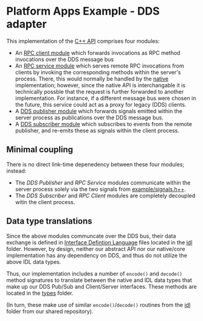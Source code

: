 Platform Apps Example - DDS adapter
===================================

This implementation of the [C++ API](../../api/README.md) comprises four modules:

* An [RPC client module](rpc-client) which forwards invocations as RPC method invocations over the DDS message bus
* An [RPC service module](rpc-server) which serves remote RPC invocations from clients by invoking the corresponding methods within the server's process. There, this would normally be handled by the [native](../native/README.md) implementation; however, since the native API is interchangable it is technically possble that the request is further forwarded to another implementation.  For instance, if a different message bus were chosen in the future, this service could act as a proxy for legacy (DDS) clients.
* A [DDS publisher module](dds-publisher) which forwards signals emitted within the server process as publications over the DDS message bus.
* A [DDS subscriber module](dds-subscriber) which subscribes to events from the remote publisher, and re-emits these as signals within the client process.


Minimal coupling
----------------

There is no direct link-time depenedency between these four modules; instead:
- The _DDS Publisher_ and _RPC Service_ modules communicate within the server process solely via the two signals from [example/signals.h++](../../api/example/signals.h++).
- The _DDS Subscriber_ and _RPC Client_ modules are completely decoupled witin the client process.


Data type translations
----------------------

Since the above modules communcate over the DDS bus, their data exchange is defined in [Interface Defintion Language](../../../idl/README.md) files located in the [idl](../../../idl) folder.  However, by design, neither our abstract API nor our native/core implementation has any dependency on DDS, and thus do not utilize the above IDL data types.

Thus, our implementation includes a number of `encode()` and `decode()` method signatures to translate between the native and IDL data types that make up our DDS Pub/Sub and Client/Server interfaces.  These methods are located in the [types](types) folder.

(In turn, these make use of similar `encode()`/`decode()` routines from the [idl](../../../../../shared/cpp/ipc/rti/idl) folder from our shared repository).
